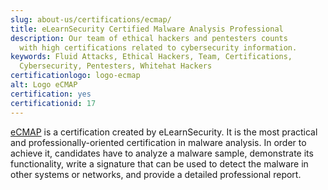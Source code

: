 ```yaml
---
slug: about-us/certifications/ecmap/
title: eLearnSecurity Certified Malware Analysis Professional
description: Our team of ethical hackers and pentesters counts
  with high certifications related to cybersecurity information.
keywords: Fluid Attacks, Ethical Hackers, Team, Certifications,
  Cybersecurity, Pentesters, Whitehat Hackers
certificationlogo: logo-ecmap
alt: Logo eCMAP
certification: yes
certificationid: 17
---
```


[eCMAP](https://elearnsecurity.com/product/ecmap-certification/)
is a certification created by eLearnSecurity.
It is the most practical
and professionally-oriented certification in malware analysis.
In order to achieve it,
candidates have to analyze a malware sample,
demonstrate its functionality,
write a signature
that can be used to detect the malware in other systems or networks,
and provide a detailed professional report.
